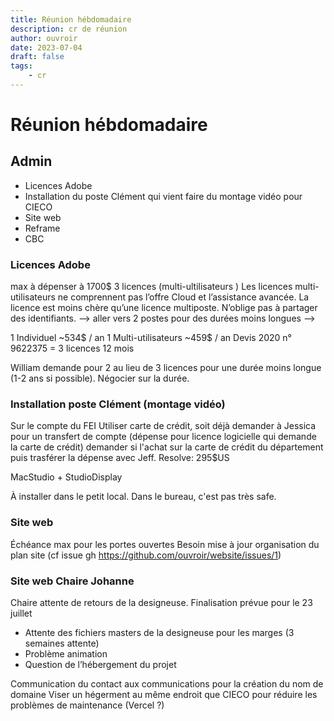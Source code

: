```yaml
---
title: Réunion hébdomadaire
description: cr de réunion
author: ouvroir
date: 2023-07-04
draft: false
tags:
    - cr
---
```


# Réunion hébdomadaire

## Admin

- Licences Adobe
- Installation du poste Clément qui vient faire du montage vidéo pour CIECO
- Site web
- Reframe
- CBC


### Licences Adobe

max à dépenser à 1700$
3 licences (multi-ultilisateurs )
Les licences multi-utilisateurs ne comprennent pas l’offre Cloud et l’assistance avancée. La licence est moins chère qu’une licence multiposte. N’oblige pas à partager des identifiants.
--> aller vers 2 postes pour des durées moins longues
--> 

1 Individuel ~534$ / an
1 Multi-utilisateurs ~459$ / an
Devis 2020 n° 9622375 = 3 licences 12 mois

William demande pour 2 au lieu de 3 licences pour une durée moins longue (1-2 ans si possible). Négocier sur la durée.


### Installation poste Clément (montage vidéo)

Sur le compte du FEI
Utiliser carte de crédit, soit déjà demander à Jessica pour un transfert de compte (dépense pour licence logicielle qui demande la carte de crédit) demander si l'achat sur la carte de crédit du département puis trasférer la dépense avec Jeff.
Resolve: 295$US

MacStudio + StudioDisplay

À installer dans le petit local. Dans le bureau, c'est pas très safe.


### Site web 

Échéance max pour les portes ouvertes
Besoin mise à jour organisation du plan site (cf issue gh https://github.com/ouvroir/website/issues/1)


### Site web Chaire Johanne

Chaire attente de retours de la designeuse. Finalisation prévue pour le 23 juillet
- Attente des fichiers masters de la designeuse pour les marges (3 semaines attente)
- Problème animation
- Question de l’hébergement du projet

Communication du contact aux communications pour la création du nom de domaine
Viser un hégerment au même endroit que CIECO pour réduire les problèmes de maintenance (Vercel ?)
